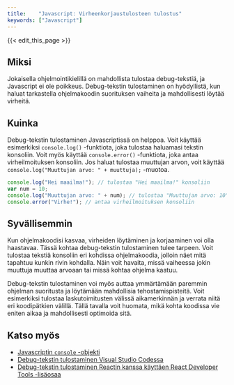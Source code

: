 ```yaml
---
title:    "Javascript: Virheenkorjaustulosteen tulostus"
keywords: ["Javascript"]
---
```


{{< edit_this_page >}}

## Miksi

Jokaisella ohjelmointikielillä on mahdollista tulostaa debug-tekstiä, ja Javascript ei ole poikkeus. Debug-tekstin tulostaminen on hyödyllistä, kun haluat tarkastella ohjelmakoodin suorituksen vaiheita ja mahdollisesti löytää virheitä. 

## Kuinka

Debug-tekstin tulostaminen Javascriptissä on helppoa. Voit käyttää esimerkiksi `console.log()` -funktiota, joka tulostaa haluamasi tekstin konsoliin. Voit myös käyttää `console.error()` -funktiota, joka antaa virheilmoituksen konsoliin. Jos haluat tulostaa muuttujan arvon, voit käyttää `console.log("Muuttujan arvo: " + muuttuja);` -muotoa.

```Javascript
console.log("Hei maailma!"); // tulostaa "Hei maailma!" konsoliin
var num = 10;
console.log("Muuttujan arvo: " + num); // tulostaa "Muuttujan arvo: 10" konsoliin
console.error("Virhe!"); // antaa virheilmoituksen konsoliin
```

## Syvällisemmin

Kun ohjelmakoodisi kasvaa, virheiden löytäminen ja korjaaminen voi olla haastavaa. Tässä kohtaa debug-tekstin tulostaminen tulee tarpeen. Voit tulostaa tekstiä konsoliin eri kohdissa ohjelmakoodia, jolloin näet mitä tapahtuu kunkin rivin kohdalla. Näin voit havaita, missä vaiheessa jokin muuttuja muuttaa arvoaan tai missä kohtaa ohjelma kaatuu.

Debug-tekstin tulostaminen voi myös auttaa ymmärtämään paremmin ohjelman suoritusta ja löytämään mahdollisia tehostamispisteitä. Voit esimerkiksi tulostaa laskutoimitusten välissä aikamerkinnän ja verrata niitä eri koodipätkien välillä. Tällä tavalla voit huomata, mikä kohta koodissa vie eniten aikaa ja mahdollisesti optimoida sitä.

## Katso myös

- [Javascriptin `console` -objekti](https://developer.mozilla.org/fi/docs/Web/API/console)
- [Debug-tekstin tulostaminen Visual Studio Codessa](https://code.visualstudio.com/docs/nodejs/nodejs-debugging)
- [Debug-tekstin tulostaminen Reactin kanssa käyttäen React Developer Tools -lisäosaa](https://reactjs.org/blog/2016/09/15/new-react-developer-tools.html)